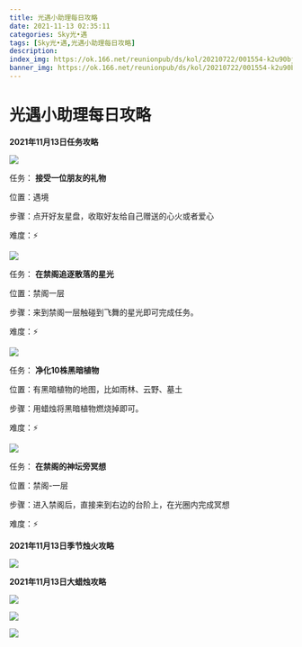 ```yaml
---
title: 光遇小助理每日攻略
date: 2021-11-13 02:35:11
categories: Sky光•遇
tags: [Sky光•遇,光遇小助理每日攻略]
description: 
index_img: https://ok.166.net/reunionpub/ds/kol/20210722/001554-k2u90bj7ay.png?imageView&thumbnail=600x0&type=jpg
banner_img: https://ok.166.net/reunionpub/ds/kol/20210722/001554-k2u90bj7ay.png?imageView&thumbnail=600x0&type=jpg
---
```

# 光遇小助理每日攻略
  

**2021年11月13日任务攻略**

![](https://ok.166.net/reunionpub/ds/kol/20211113/012414-k6g7lfpwzd.png)

任务： **接受一位朋友的礼物**

位置：遇境

步骤：点开好友星盘，收取好友给自己赠送的心火或者爱心

难度：⚡

![](https://ok.166.net/reunionpub/ds/kol/20211113/012501-qp4n0719vc.png)

任务： **在禁阁追逐散落的星光**

位置：禁阁一层

步骤：来到禁阁一层触碰到飞舞的星光即可完成任务。

难度：⚡

![](https://ok.166.net/reunionpub/ds/kol/20211113/012550-ear8t9sy20.png)

任务： **净化10株黑暗植物**

位置：有黑暗植物的地图，比如雨林、云野、墓土

步骤：用蜡烛将黑暗植物燃烧掉即可。

难度：⚡

![](https://ok.166.net/reunionpub/ds/kol/20211113/013531-cst1w2bq60.png)

任务： **在禁阁的神坛旁冥想**

位置：禁阁-一层

步骤：进入禁阁后，直接来到右边的台阶上，在光圈内完成冥想

难度：⚡

 **2021年11月13日季节烛火攻略**

![](https://ok.166.net/reunionpub/ds/kol/20211113/013953-o5w8dcvehq.png)

  

  

 **2021年11月13日大蜡烛攻略**

![](https://ok.166.net/reunionpub/ds/kol/20211113/012807-r2fitz6gjv.png)

![](https://ok.166.net/reunionpub/ds/kol/20211113/013246-2irhy47506.png)

![](https://ok.166.net/reunionpub/ds/kol/20211113/013353-70iypjwoal.png)

